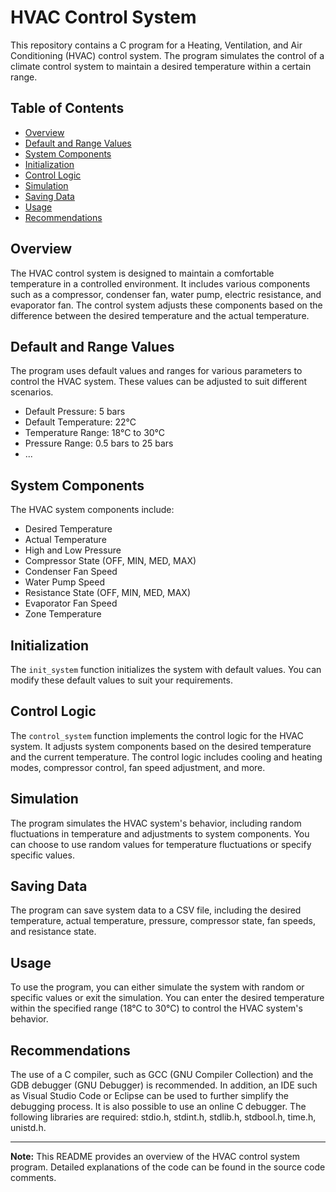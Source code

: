 # HVAC Control System

This repository contains a C program for a Heating, Ventilation, and Air Conditioning (HVAC) control system. The program simulates the control of a climate control system to maintain a desired temperature within a certain range.

## Table of Contents

- [Overview](#overview)
- [Default and Range Values](#default-and-range-values)
- [System Components](#system-components)
- [Initialization](#initialization)
- [Control Logic](#control-logic)
- [Simulation](#simulation)
- [Saving Data](#saving-data)
- [Usage](#usage)
- [Recommendations](#recommendations)

## Overview

The HVAC control system is designed to maintain a comfortable temperature in a controlled environment. It includes various components such as a compressor, condenser fan, water pump, electric resistance, and evaporator fan. The control system adjusts these components based on the difference between the desired temperature and the actual temperature.

## Default and Range Values

The program uses default values and ranges for various parameters to control the HVAC system. These values can be adjusted to suit different scenarios.

- Default Pressure: 5 bars
- Default Temperature: 22°C
- Temperature Range: 18°C to 30°C
- Pressure Range: 0.5 bars to 25 bars
- ...

## System Components

The HVAC system components include:

- Desired Temperature
- Actual Temperature
- High and Low Pressure
- Compressor State (OFF, MIN, MED, MAX)
- Condenser Fan Speed
- Water Pump Speed
- Resistance State (OFF, MIN, MED, MAX)
- Evaporator Fan Speed
- Zone Temperature

## Initialization

The `init_system` function initializes the system with default values. You can modify these default values to suit your requirements.

## Control Logic

The `control_system` function implements the control logic for the HVAC system. It adjusts system components based on the desired temperature and the current temperature. The control logic includes cooling and heating modes, compressor control, fan speed adjustment, and more.

## Simulation

The program simulates the HVAC system's behavior, including random fluctuations in temperature and adjustments to system components. You can choose to use random values for temperature fluctuations or specify specific values.

## Saving Data

The program can save system data to a CSV file, including the desired temperature, actual temperature, pressure, compressor state, fan speeds, and resistance state.

## Usage

To use the program, you can either simulate the system with random or specific values or exit the simulation. You can enter the desired temperature within the specified range (18°C to 30°C) to control the HVAC system's behavior.

## Recommendations

The use of a C compiler, such as GCC (GNU Compiler Collection) and the GDB debugger (GNU Debugger) is recommended. In addition, an IDE such as Visual Studio Code or Eclipse can be used to further simplify the debugging process. It is also possible to use an online C debugger.
The following libraries are required: stdio.h, stdint.h, stdlib.h, stdbool.h, time.h, unistd.h.

---

**Note:** This README provides an overview of the HVAC control system program. Detailed explanations of the code can be found in the source code comments.